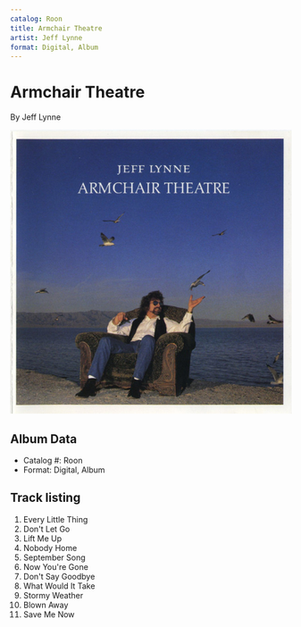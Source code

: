 ```yaml
---
catalog: Roon
title: Armchair Theatre
artist: Jeff Lynne
format: Digital, Album
---
```


# Armchair Theatre

By Jeff Lynne

![](../../assets/albumcovers/Jeff_Lynne-Armchair_Theatre.png)

## Album Data

- Catalog #: Roon
- Format: Digital, Album


## Track listing


1. Every Little Thing
2. Don't Let Go
3. Lift Me Up
4. Nobody Home
5. September Song
6. Now You're Gone
7. Don't Say Goodbye
8. What Would It Take
9. Stormy Weather
10. Blown Away
11. Save Me Now

